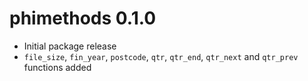 # phimethods 0.1.0

- Initial package release
- `file_size`, `fin_year`, `postcode`, `qtr`, `qtr_end`, `qtr_next` and `qtr_prev` functions added
